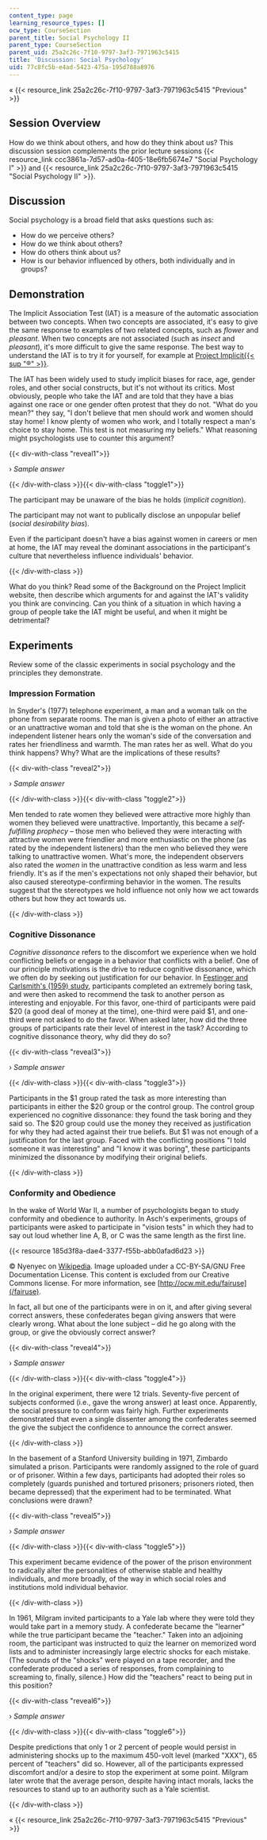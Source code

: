 ```yaml
---
content_type: page
learning_resource_types: []
ocw_type: CourseSection
parent_title: Social Psychology II
parent_type: CourseSection
parent_uid: 25a2c26c-7f10-9797-3af3-7971963c5415
title: 'Discussion: Social Psychology'
uid: 77c8fc5b-e4ad-5423-475a-195d788a8976
---
```


« {{< resource_link 25a2c26c-7f10-9797-3af3-7971963c5415 "Previous" >}}

Session Overview
----------------

How do we think about others, and how do they think about us? This discussion session complements the prior lecture sessions {{< resource_link ccc3861a-7d57-ad0a-f405-18e6fb5674e7 "Social Psychology I" >}} and {{< resource_link 25a2c26c-7f10-9797-3af3-7971963c5415 "Social Psychology II" >}}.

Discussion
----------

Social psychology is a broad field that asks questions such as:

*   How do we perceive others?
*   How do we think about others?
*   How do others think about us?
*   How is our behavior influenced by others, both individually and in groups?

Demonstration
-------------

The Implicit Association Test (IAT) is a measure of the automatic association between two concepts. When two concepts are associated, it's easy to give the same response to examples of two related concepts, such as _flower_ and _pleasant_. When two concepts are not associated (such as _insect_ and _pleasant_), it's more difficult to give the same response. The best way to understand the IAT is to try it for yourself, for example at [Project Implicit{{< sup "®" >}}](https://implicit.harvard.edu/implicit/demo/).

The IAT has been widely used to study implicit biases for race, age, gender roles, and other social constructs, but it's not without its critics. Most obviously, people who take the IAT and are told that they have a bias against one race or one gender often protest that they do not. "What do you mean?" they say, "I don't believe that men should work and women should stay home! I know plenty of women who work, and I totally respect a man's choice to stay home. This test is not measuring my beliefs." What reasoning might psychologists use to counter this argument?

{{< div-with-class "reveal1">}}

› _Sample answer_

{{< /div-with-class >}}{{< div-with-class "toggle1">}}

The participant may be unaware of the bias he holds (_implicit cognition_).

The participant may not want to publically disclose an unpopular belief (_social desirability bias_).

Even if the participant doesn't have a bias against women in careers or men at home, the IAT may reveal the dominant associations in the participant's culture that nevertheless influence individuals' behavior.

{{< /div-with-class >}}

What do you think? Read some of the Background on the Project Implicit website, then describe which arguments for and against the IAT's validity you think are convincing. Can you think of a situation in which having a group of people take the IAT might be useful, and when it might be detrimental?

Experiments
-----------

Review some of the classic experiments in social psychology and the principles they demonstrate.

### Impression Formation

In Snyder's (1977) telephone experiment, a man and a woman talk on the phone from separate rooms. The man is given a photo of either an attractive or an unattractive woman and told that she is the woman on the phone. An independent listener hears only the woman's side of the conversation and rates her friendliness and warmth. The man rates her as well. What do you think happens? Why? What are the implications of these results?

{{< div-with-class "reveal2">}}

› _Sample answer_

{{< /div-with-class >}}{{< div-with-class "toggle2">}}

Men tended to rate women they believed were attractive more highly than women they believed were unattractive. Importantly, this became a _self-fulfilling prophecy_ – those men who believed they were interacting with attractive women were friendlier and more enthusiastic on the phone (as rated by the independent listeners) than the men who believed they were talking to unattractive women. What's more, the independent observers also rated the _women_ in the unattractive condition as less warm and less friendly. It's as if the men's expectations not only shaped their behavior, but also caused stereotype-confirming behavior in the women. The results suggest that the stereotypes we hold influence not only how we act towards others but how they act towards us.

{{< /div-with-class >}}

### Cognitive Dissonance

_Cognitive dissonance_ refers to the discomfort we experience when we hold conflicting beliefs or engage in a behavior that conflicts with a belief. One of our principle motivations is the drive to reduce cognitive dissonance, which we often do by seeking out justification for our behavior. In [Festinger and Carlsmith's (1959) study](http://psychclassics.yorku.ca/Festinger/index.htm), participants completed an extremely boring task, and were then asked to recommend the task to another person as interesting and enjoyable. For this favor, one-third of participants were paid $20 (a good deal of money at the time), one-third were paid $1, and one-third were not asked to do the favor. When asked later, how did the three groups of participants rate their level of interest in the task? According to cognitive dissonance theory, why did they do so?

{{< div-with-class "reveal3">}}

› _Sample answer_

{{< /div-with-class >}}{{< div-with-class "toggle3">}}

Participants in the $1 group rated the task as more interesting than participants in either the $20 group or the control group. The control group experienced no cognitive dissonance: they found the task boring and they said so. The $20 group could use the money they received as justification for why they had acted against their true beliefs. But $1 was not enough of a justification for the last group. Faced with the conflicting positions "I told someone it was interesting" and "I know it was boring", these participants minimized the dissonance by modifying their original beliefs.

{{< /div-with-class >}}

### Conformity and Obedience

In the wake of World War II, a number of psychologists began to study conformity and obedience to authority. In Asch's experiments, groups of participants were asked to participate in "vision tests" in which they had to say out loud whether line A, B, or C was the same length as the first line.

{{< resource 185d3f8a-dae4-3377-f55b-abb0afad6d23 >}}

© Nyenyec on [Wikipedia](http://en.wikipedia.org/wiki/File:Asch_experiment.png). Image uploaded under a CC-BY-SA/GNU Free Documentation License. This content is excluded from our Creative Commons license. For more information, see [http://ocw.mit.edu/fairuse](/fairuse).

In fact, all but one of the participants were in on it, and after giving several correct answers, these confederates began giving answers that were clearly wrong. What about the lone subject – did he go along with the group, or give the obviously correct answer?

{{< div-with-class "reveal4">}}

› _Sample answer_

{{< /div-with-class >}}{{< div-with-class "toggle4">}}

In the original experiment, there were 12 trials. Seventy-five percent of subjects conformed (i.e., gave the wrong answer) at least once. Apparently, the social pressure to conform was fairly high. Further experiments demonstrated that even a single dissenter among the confederates seemed the give the subject the confidence to announce the correct answer.

{{< /div-with-class >}}

In the basement of a Stanford University building in 1971, Zimbardo simulated a prison. Participants were randomly assigned to the role of guard or of prisoner. Within a few days, participants had adopted their roles so completely (guards punished and tortured prisoners; prisoners rioted, then became depressed) that the experiment had to be terminated. What conclusions were drawn?

{{< div-with-class "reveal5">}}

› _Sample answer_

{{< /div-with-class >}}{{< div-with-class "toggle5">}}

This experiment became evidence of the power of the prison environment to radically alter the personalities of otherwise stable and healthy individuals, and more broadly, of the way in which social roles and institutions mold individual behavior.

{{< /div-with-class >}}

In 1961, Milgram invited participants to a Yale lab where they were told they would take part in a memory study. A confederate became the "learner" while the true participant became the "teacher." Taken into an adjoining room, the participant was instructed to quiz the learner on memorized word lists and to administer increasingly large electric shocks for each mistake. (The sounds of the "shocks" were played on a tape recorder, and the confederate produced a series of responses, from complaining to screaming to, finally, silence.) How did the "teachers" react to being put in this position?

{{< div-with-class "reveal6">}}

› _Sample answer_

{{< /div-with-class >}}{{< div-with-class "toggle6">}}

Despite predictions that only 1 or 2 percent of people would persist in administering shocks up to the maximum 450-volt level (marked "XXX"), 65 percent of "teachers" did so. However, all of the participants expressed discomfort and/or a desire to stop the experiment at some point. Milgram later wrote that the average person, despite having intact morals, lacks the resources to stand up to an authority such as a Yale scientist.

{{< /div-with-class >}}

« {{< resource_link 25a2c26c-7f10-9797-3af3-7971963c5415 "Previous" >}}